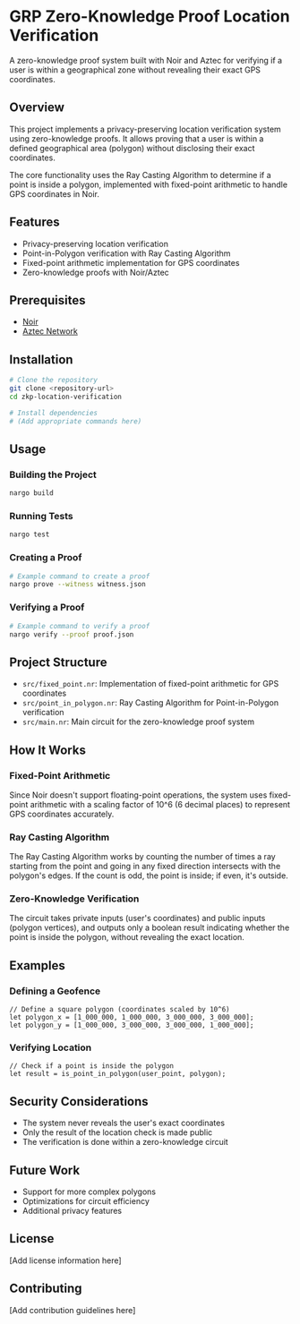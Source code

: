 # GRP Zero-Knowledge Proof Location Verification

A zero-knowledge proof system built with Noir and Aztec for verifying if a user is within a geographical zone without revealing their exact GPS coordinates.

## Overview

This project implements a privacy-preserving location verification system using zero-knowledge proofs. It allows proving that a user is within a defined geographical area (polygon) without disclosing their exact coordinates.

The core functionality uses the Ray Casting Algorithm to determine if a point is inside a polygon, implemented with fixed-point arithmetic to handle GPS coordinates in Noir.

## Features

- Privacy-preserving location verification
- Point-in-Polygon verification with Ray Casting Algorithm
- Fixed-point arithmetic implementation for GPS coordinates
- Zero-knowledge proofs with Noir/Aztec

## Prerequisites

- [Noir](https://noir-lang.org/)
- [Aztec Network](https://aztec.network/)

## Installation

```bash
# Clone the repository
git clone <repository-url>
cd zkp-location-verification

# Install dependencies
# (Add appropriate commands here)
```

## Usage

### Building the Project

```bash
nargo build
```

### Running Tests

```bash
nargo test
```

### Creating a Proof

```bash
# Example command to create a proof
nargo prove --witness witness.json
```

### Verifying a Proof

```bash
# Example command to verify a proof
nargo verify --proof proof.json
```

## Project Structure

- `src/fixed_point.nr`: Implementation of fixed-point arithmetic for GPS coordinates
- `src/point_in_polygon.nr`: Ray Casting Algorithm for Point-in-Polygon verification
- `src/main.nr`: Main circuit for the zero-knowledge proof system

## How It Works

### Fixed-Point Arithmetic

Since Noir doesn't support floating-point operations, the system uses fixed-point arithmetic with a scaling factor of 10^6 (6 decimal places) to represent GPS coordinates accurately.

### Ray Casting Algorithm

The Ray Casting Algorithm works by counting the number of times a ray starting from the point and going in any fixed direction intersects with the polygon's edges. If the count is odd, the point is inside; if even, it's outside.

### Zero-Knowledge Verification

The circuit takes private inputs (user's coordinates) and public inputs (polygon vertices), and outputs only a boolean result indicating whether the point is inside the polygon, without revealing the exact location.

## Examples

### Defining a Geofence

```noir
// Define a square polygon (coordinates scaled by 10^6)
let polygon_x = [1_000_000, 1_000_000, 3_000_000, 3_000_000];
let polygon_y = [1_000_000, 3_000_000, 3_000_000, 1_000_000];
```

### Verifying Location

```noir
// Check if a point is inside the polygon
let result = is_point_in_polygon(user_point, polygon);
```

## Security Considerations

- The system never reveals the user's exact coordinates
- Only the result of the location check is made public
- The verification is done within a zero-knowledge circuit

## Future Work

- Support for more complex polygons
- Optimizations for circuit efficiency
- Additional privacy features

## License

[Add license information here]

## Contributing

[Add contribution guidelines here]